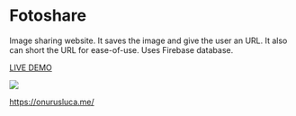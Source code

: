 # Fotoshare
Image sharing website. It saves the image and give the user an URL. It also can short the URL for ease-of-use. Uses Firebase database.

<a href="https://kalendar-vue.netlify.app/" target=”_blank”>LIVE DEMO</a>

<a href="https://kalendar-vue.netlify.app/"><img src="https://www.linkpicture.com/q/kalendar.png" type="image"></a>

https://onurusluca.me/

